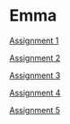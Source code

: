 <h1>Emma</h1>

<p><a href="/BasicWebDesign1/assignment1.html" target="blank">Assignment 1</a></p>
<p><a href="/BasicWebDesign1/starter_gallery_assignment.html" target="blank">Assignment 2</a></p>
<p><a href="/BasicWebDesign1/building-tables-assignment.html" target="blank">Assignment 3</a></p>
<p><a href="/BasicWebDesign1/math-test-assignment.html" target="blank">Assignment 4</a></p>
<p><a href="/BasicWebDesign1/color-scheme-assignment.html" target="blank">Assignment 5</a></p>
